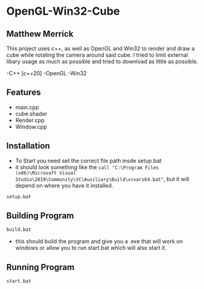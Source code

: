 # OpenGL-Win32-Cube
## Matthew Merrick 

This project uses c++, as well as OpenGL and Win32 to render and 
draw a cube while rotating the camera around said cube. I tried to limit external libary usage as much
as possible and tried to download as little as possible.

-C++ [c++20]
-OpenGL
-Win32
## Features
-  main.cpp
- cube.shader
- Render.cpp
- Window.cpp



## Installation
- To Start you need set the correct file path insde setup.bat
- it should look something like the ```call "C:\Program Files (x86)\Microsoft Visual Studio\2019\Community\VC\Auxiliary\Build\vcvars64.bat"```, but it will depend on where you have it installed. 
```sh
setup.bat
```
## Building Program 
```sh
build.bat
```
- this should build the program and give you a .exe that will work on windows or allow you to run start.bat which will also start it. 
## Running Program 
```sh
start.bat
```

